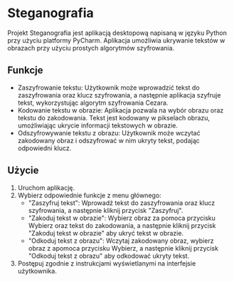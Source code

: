 # Steganografia

Projekt Steganografia jest aplikacją desktopową napisaną w języku Python przy użyciu platformy PyCharm. Aplikacja umożliwia ukrywanie tekstów w obrazach przy użyciu prostych algorytmów szyfrowania.

## Funkcje

- Zaszyfrowanie tekstu: Użytkownik może wprowadzić tekst do zaszyfrowania oraz klucz szyfrowania, a następnie aplikacja szyfruje tekst, wykorzystując algorytm szyfrowania Cezara.
- Kodowanie tekstu w obrazie: Aplikacja pozwala na wybór obrazu oraz tekstu do zakodowania. Tekst jest kodowany w pikselach obrazu, umożliwiając ukrycie informacji tekstowych w obrazie.
- Odszyfrowywanie tekstu z obrazu: Użytkownik może wczytać zakodowany obraz i odszyfrować w nim ukryty tekst, podając odpowiedni klucz.

## Użycie

1. Uruchom aplikację.
2. Wybierz odpowiednie funkcje z menu głównego:
   - "Zaszyfruj tekst": Wprowadź tekst do zaszyfrowania oraz klucz szyfrowania, a następnie kliknij przycisk "Zaszyfruj".
   - "Zakoduj tekst w obrazie": Wybierz obraz za pomoca przycisku Wybierz oraz tekst do zakodowania, a następnie kliknij przycisk "Zakoduj tekst w obrazie" aby ukryć tekst w obrazie.
   - "Odkoduj tekst z obrazu": Wczytaj zakodowany obraz, wybierz obraz z apomoca przycisku Wybierz, a następnie kliknij przycisk "Odkoduj tekst z obrazu" aby odkodować ukryty tekst.
3. Postępuj zgodnie z instrukcjami wyświetlanymi na interfejsie użytkownika.
